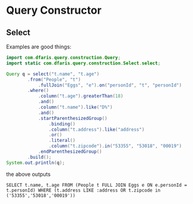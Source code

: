 # Query Constructor

## Select

Examples are good things:

```java
import com.dfaris.query.construction.Query;
import static com.dfaris.query.construction.Select.select;

Query q = select("t.name", "t.age")
        .from("People", "t")
            .fullJoin("Eggs", "e").on("personId", "t", "personId")
        .where()
            .column("t.age").greaterThan(18)
            .and()
            .column("t.name").like("D%")
            .and()
            .startParenthesizedGroup()
                .binding()
                .column("t.address").like("address")
                .or()
                .literal()
                .column("t.zipcode").in("53355", "53018", "00019")
            .endParenthesizedGroup()
        .build();
System.out.println(q);
```

the above outputs

`SELECT t.name, t.age FROM (People t FULL JOIN Eggs e ON e.personId = t.personId) WHERE (t.address LIKE :address OR t.zipcode in ('53355','53018','00019')) `

